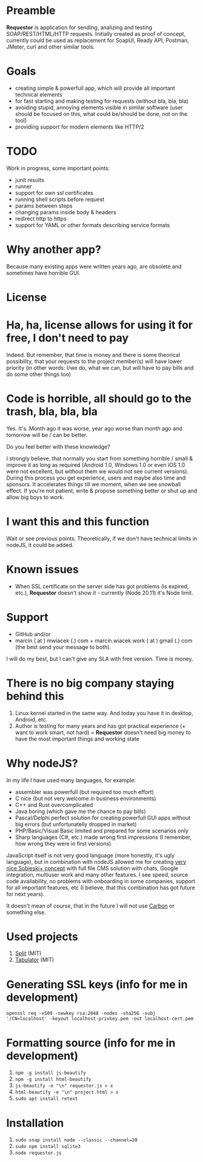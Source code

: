 # Preamble

**Requestor** is application for sending, analizing and testing SOAP/REST/HTML/HTTP requests.
Initially created as proof of concept, currently could be used as replacement for SoapUI,
Ready API, Postman, JMeter, curl and other similar tools.

# Goals
* creating simple & powerfull app, which will provide all important technical elements
* for fast starting and making testing for requests (without bla, bla, bla)
* avoiding stupid, annoying elements visible in similar software
(user should be focused on this, what could be/should be done, not on the tool)
* providing support for modern elements like HTTP/2

# TODO
Work in progress, some important points:

* junit results
* runner
* support for own ssl certificates
* running shell scripts before request
* params between steps
* changing params inside body & headers
* redirect http to https
* support for YAML or other formats describing service formats

# Why another app?
Because many existing apps were written years ago, are obsolete and sometimes have horrible GUI.

# License

# Ha, ha, license allows for using it for free, I don't need to pay
Indeed. But remember, that time is money and there is some theorical possibility, that
your requests to the project member(s) will have lower priority (in other words: I/we do,
what we can, but will have to pay bills and do some other things too)

# Code is horrible, all should go to the trash, bla, bla, bla
Yes. It's. Month ago it was worse, year ago worse than month ago and tomorrow
will be / can be better.

Do you feel better with these knowledge?

I strongly believe, that normally you start from something horrible / small
& improve it as long as required (Android 1.0, Windows 1.0 or even iOS 1.0
were not excellent, but without them we would not see current versions).
During this process you get experience, users and maybe also time and sponsors.
It accelerates things till we moment, when we see snowball effect.
If you're not patient, write & propose something better or shut up and allow big boys to work.

# I want this and this function
Wait or see previous points. Theoretically, if we don't have technical limits in
nodeJS, it could be added.

# Known issues
* When SSL certificate on the server side has got problems (is expired, etc.), **Requestor**
doesn't show it - currently (Node 20.11) it's Node limit.

# Support
* GitHub and/or
* marcin ( at ) mwiacek (.) com + marcin.wiacek.work ( at ) gmail (.) com
(the best send your message to both).

I will do my best, but I can't give any SLA with free version. Time is money.

# There is no big company staying behind this
1. Linux kernel started in the same way. And today you have it in desktop, Android, etc.
2. Author is testing for many years and has got practical experience
(+ want to work smart, not hard) = **Requestor** doesn't need big money to
have the most important things and working state

# Why nodeJS?
In my life I have used many languages, for example:

* assembler was powerfull (but required too much effort)
* C nice (but not very welcome in business environments)
* C++ and Rust overcomplicated
* Java boring (which gave me the chance to pay bills)
* Pascal/Delphi perfect solution for creating powerfull GUI apps without big errors (but unfortunatelly dropped in market)
* PHP/Basic/Visual Basic limited and prepared for some scenarios only
* Sharp languages (C#, etc.) made wrong first impressions (I remember, how wrong they were in first versions)

JavaScript itself is not very good language (more honestly, it's ugly language), but in combination
with nodeJS allowed me for creating [very nice Sobieski+ concept](https://mwiacek.com/www/?q=node/401)
with full file CMS solution with chats, Google integration, multiuser work and many other features.
I see speed, source code availability, no problems with onboarding in some companies,
support for all important features, etc (I believe, that this combination has got future for next years).

It doesn't mean of course, that in the future I will not use [Carbon](https://github.com/carbon-language/carbon-lang)
or something else.

# Used projects
1. [Split](https://github.com/nathancahill/split) (MIT)
2. [Tabulator](https://tabulator.info/docs/5.5/install) (MIT)

# Generating SSL keys (info for me in development)
```openssl req -x509 -newkey rsa:2048 -nodes -sha256 -subj '/CN=localhost' -keyout localhost-privkey.pem -out localhost-cert.pem```

# Formatting source (info for me in development)
1. ```npm -g install js-beautify```
2. ```npm -g install html-beautify```
3. ```js-beautify -e "\n" requestor.js > x```
4. ```html-beautify -e "\n" project.html > x```
5. ```sudo apt install retext```

# Installation
1. ```sudo snap install node --classic --channel=20```
2. ```sudo npm install sqlite3```
3. ```node requestor.js```
